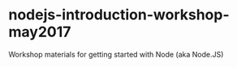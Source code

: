 # nodejs-introduction-workshop-may2017
Workshop materials for getting started with Node (aka Node.JS)
